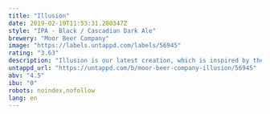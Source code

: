 ```yaml
---
title: "Illusion"
date: 2019-02-10T11:53:31.280347Z
style: "IPA - Black / Cascadian Dark Ale"
brewery: "Moor Beer Company"
image: "https://labels.untappd.com/labels/56945"
rating: "3.63"
description: "Illusion is our latest creation, which is inspired by the awesome new beer style created in the States known as Imperial Black Ale. We really admire the profile of this new style but wanted a session strength version. We brewed ours at 4.5% instead of the typical 8%+, but wanted to retain the unique flavour profile. We sourced the special malt required from Germany and the hops from America to create a beer of stunning depth and complexity. The beer is black in appearance but lacks the acrid flavours associated with all other dark beers. This is achieved through use of the special German malt. The hop aromas and flavours are very intense, which we achieve through a major dose of dry-hopping in the cask. The result is a beer that wraps all the wonderful hop profiles of a pale ale inside a silky black exterior. It is truly an Illusion that deceives your eyes and dazzles your taste buds. Due to the rare nature of these special ingredients it is a limited release beer, but we are looking at making it more regularly available if possible."
untappd_url: "https://untappd.com/b/moor-beer-company-illusion/56945"
abv: "4.5"
ibu: "0"
robots: noindex,nofollow
lang: en
---
```

